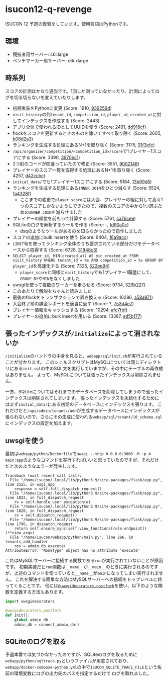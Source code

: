 # isucon12-q-revenge
ISUCON 12 予選の復習をしています。使用言語はPythonです。

## 環境
- 競技者用サーバー: c6i.large
- ベンチマーカー用サーバー: c6i.xlarge

## 時系列
スコアの計測はかなり適当です。1回しか測っていなかったり、計測によってログを切る切らないを変えていたりします。

- 初期実装をPythonに変更 (Score: 1910, [939259d](https://github.com/everlasting-end/isucon12-q-revenge/commit/939259d973ece0cb1b39df30ad381eff5ac36c81))
- `visit_history`の列`tenant_id`, `competition_id`, `player_id`, `created_at`に対してインデックスを作成する (Score: 2443)
- アプリ全体で使われるIDとしてUUIDを使う (Score: 2491, [dd918cf](https://github.com/everlasting-end/isucon12-q-revenge/commit/dd918cf001323bbff44b432abb084c4110d38121))
- flockをスコアを更新するときのものを除いてすべて取り除く (Score: 2605, [b08d2a3](https://github.com/everlasting-end/isucon12-q-revenge/commit/b08d2a34cb5da382f0ccb6c5b0919b0913f163ae))
- ランキングを生成する処理にあるN+1を取り除く (Score: 3175, [01f3efc](https://github.com/everlasting-end/isucon12-q-revenge/commit/01f3efc9ffd8db72b1024a23efa750a3c4e037c9))
- `/api/organizer/competition/<competition_id>/score`で1プレイヤー1スコアにする (Score: 3390, [3970bc1](https://github.com/everlasting-end/isucon12-q-revenge/commit/3970bc1f2f4356d18b23a9660fba9ab19245bee7))
- 2つ前のコードが間違っていたので修正 (Score: 3551, [9002148](https://github.com/everlasting-end/isucon12-q-revenge/commit/90021482e4bb892094d70a4f033c74c918af0ac1))
- プレイヤーのスコア一覧を取得する処理にあるN+1を取り除く (Score: 4257, [d42ccbc](https://github.com/everlasting-end/isucon12-q-revenge/commit/d42ccbc3db31b713b1bf5be1fa386d73ec7dd2eb))
- `initial_data/`でも1プレイヤー1スコアにする (Score: 5184, [13b09d5](https://github.com/everlasting-end/isucon12-q-revenge/commit/13b09d54e3dd4451804645dcc23643a063356cf9))
- ランキングを生成する処理にある`INNER JOIN`をひとつ減らす (Score: 5524, [1a4328f](https://github.com/everlasting-end/isucon12-q-revenge/commit/1a4328f9d8717a6a947f0ab571da1eb8f14b07ec))
  + ここまでの変更で`player_score`には大会、プレイヤーの組に対して高々1つのスコアしかないようにできたので、複数のスコアの中から1つ選ぶための`INNER JOIN`を減らせました
- プレイヤーの順位を前もって計算する (Score: 5761, [ca76cee](https://github.com/everlasting-end/isucon12-q-revenge/commit/ca76cee059857fd657f33d184132bdab5c675b95))
- SQLiteのログを解析するツールを作る (Score: -, [fd90a0c](https://github.com/everlasting-end/isucon12-q-revenge/commit/fd90a0cf59f2abf59f49eaa313ebee226c7c4929))
  + dsqのようなツールがあるのを知らなかったので自作しました
- スコアの追加にbulk insertを使う (Score: 6404, [16a9acc](https://github.com/everlasting-end/isucon12-q-revenge/commit/16a9acc8cd5d3aa5244bc8e9ca14f9111798aac8))
- `LIMIT`句を使ってランキング全体のうち要求されている部分だけをデータベースから取得する (Score: 6728, [31848c3](https://github.com/everlasting-end/isucon12-q-revenge/commit/31848c3f62eed3b078d49e0017a97dac756dbb43))
- `SELECT player_id, MIN(created_at) AS min_created_at FROM visit_history WHERE tenant_id = %s AND competition_id = %s GROUP BY player_id`を高速化する (Score: 7325, [522ee94](https://github.com/everlasting-end/isucon12-q-revenge/commit/522ee94f724beec5ec2d37309d2b0ec8331e4e1d))
  + `player_score`と同様に`visit_history`でも1プレイヤー1履歴にして、`GROUP BY`や`MIN`をなくしました
- uwsgiを使って複数のワーカーを走らせる (Score: 9734, [329b227](https://github.com/everlasting-end/isucon12-q-revenge/commit/329b22774c8ec8bc4e9d924529cf8b7e3bfbf450))
- このあたりで解説をちゃんと読みました
- 最後のflockをトランザクションで置き換える (Score: 10286, [a58a971](https://github.com/everlasting-end/isucon12-q-revenge/commit/a58a971587effed3526e23818dbf035e4ab334f4))
- 大会終了前の課金レポートを適当に返す (Score: ?, [753d4e7](https://github.com/everlasting-end/isucon12-q-revenge/commit/753d4e7f318314606e424d660b91c2e516197cf2))
- プレイヤー情報をキャッシュする (Score: 10294, [afc7fbf](https://github.com/everlasting-end/isucon12-q-revenge/commit/afc7fbfea7a9c9d825d51234aaddbdfec370833d))
- プレイヤーの追加にbulk insertを用いる (Score: 13387, [ad5b177](https://github.com/everlasting-end/isucon12-q-revenge/commit/ad5b1775191d7b13d7c00a759dd2ac265e6017e2))

## 張ったインデックスが`/initialize`によって消されないか
`/initialize`のハンドラの中身を見ると、`webapp/sql/init.sh`が実行されていることが分かります。
このシェルスクリプトはMySQLについては同じディレクトリにある`init.sql`の中のSQL文を実行していますが、その中にテーブルの再作成はありません。
よって、MySQLについては張ったインデックスは削除されません。

一方、SQLiteについてはそれまでのデータベースを削除してしまうので張ったインデックスは削除されてしまいます。
張ったインデックスを永続化するためにはまず`initial_data/`にある初期のデータベースにインデックスを張ります。
これだけだと`/api/admin/tenants/add`が生成するデータベースにインデックスが張られないので、さらにその生成に使われる`webapp/sql/tenant/10_schema.sql`にインデックスの設定を加えます。

## uwsgiを使う
最初は`webapp/python/Dockerfile`で`uwsgi --http 0.0.0.0:3000 -M -p 4 main:app`のようなコマンドを実行すればいいと思っていたのですが、それだけだと次のようなエラーが発生します。
```
Traceback (most recent call last):
  File "/home/isucon/.local/lib/python3.9/site-packages/flask/app.py", line 2525, in wsgi_app
    response = self.full_dispatch_request()
  File "/home/isucon/.local/lib/python3.9/site-packages/flask/app.py", line 1822, in full_dispatch_request
    rv = self.handle_user_exception(e)
  File "/home/isucon/.local/lib/python3.9/site-packages/flask/app.py", line 1820, in full_dispatch_request
    rv = self.dispatch_request()
  File "/home/isucon/.local/lib/python3.9/site-packages/flask/app.py", line 1796, in dispatch_request
    return self.ensure_sync(self.view_functions[rule.endpoint])(**view_args)
  File "/home/isucon/webapp/python/main.py", line 296, in tenants_add_handler
    res = admin_db.execute(
AttributeError: 'NoneType' object has no attribute 'execute'
```

これはMySQLサーバーに接続する関数である`run`が実行されていないことが原因です。
初期実装だと`run`関数は`__name__`が`__main__`のときに実行されるのですが、上述のコマンドを使っていると`__name__`が`main`になってしまい実行されません。
これを解決する簡単な方法はMySQLサーバーへの接続をトップレベルに持ってくることです。
他には[`@uwsgidecorators.postfork`](https://uwsgi-docs.readthedocs.io/en/latest/PythonDecorators.html#uwsgidecorators.postfork)を使い、以下のような関数を定義する方法もあります。

```python
import uwsgidecorators

@uwsgidecorators.postfork
def init():
    global admin_db
    admin_db = connect_admin_db()
```

## SQLiteのログを取る
予選本番では気づかなかったのですが、SQLiteのログを取るために`webapp/python/sqltrace.py`というファイルが用意されており、
`webapp/docker-compose-python.yml`の中で`ISUCON_SQLITE_TRACE_FILE`という名前の環境変数にログの出力先のパスを指定するだけで
ログを取れました。

